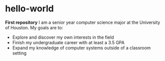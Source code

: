 # hello-world
**First repository**
I am a senior year computer science major at the University of Houston.
My goals are to:
- Explore and discover my own interests in the field
- Finish my undergraduate career with at least a 3.5 GPA
- Expand my knowledge of computer systems outside of a classroom setting
